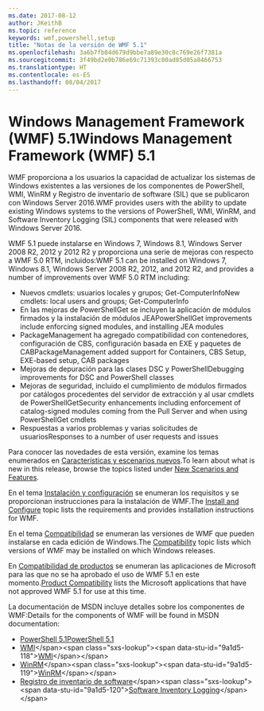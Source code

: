 ```yaml
---
ms.date: 2017-08-12
author: JKeithB
ms.topic: reference
keywords: wmf,powershell,setup
title: "Notas de la versión de WMF 5.1"
ms.openlocfilehash: 3a6b7fb84d679d9bbe7a89e30c8c769e26f7381a
ms.sourcegitcommit: 3f49bd2e0b786e69c71393c00ad85d05a8466753
ms.translationtype: HT
ms.contentlocale: es-ES
ms.lasthandoff: 08/04/2017
---
```

# <a name="windows-management-framework-wmf-51"></a><span data-ttu-id="9a1d5-103">Windows Management Framework (WMF) 5.1</span><span class="sxs-lookup"><span data-stu-id="9a1d5-103">Windows Management Framework (WMF) 5.1</span></span> #

<span data-ttu-id="9a1d5-104">WMF proporciona a los usuarios la capacidad de actualizar los sistemas de Windows existentes a las versiones de los componentes de PowerShell, WMI, WinRM y Registro de inventario de software (SIL) que se publicaron con Windows Server 2016.</span><span class="sxs-lookup"><span data-stu-id="9a1d5-104">WMF provides users with the ability to update existing Windows systems to the versions of PowerShell, WMI, WinRM, and Software Inventory Logging (SIL) components that were released with Windows Server 2016.</span></span> 

<span data-ttu-id="9a1d5-105">WMF 5.1 puede instalarse en Windows 7, Windows 8.1, Windows Server 2008 R2, 2012 y 2012 R2 y proporciona una serie de mejoras con respecto a WMF 5.0 RTM, incluidos:</span><span class="sxs-lookup"><span data-stu-id="9a1d5-105">WMF 5.1 can be installed on Windows 7, Windows 8.1, Windows Server 2008 R2, 2012, and 2012 R2, and provides a number of improvements over WMF 5.0 RTM including:</span></span>

- <span data-ttu-id="9a1d5-106">Nuevos cmdlets: usuarios locales y grupos; Get-ComputerInfo</span><span class="sxs-lookup"><span data-stu-id="9a1d5-106">New cmdlets: local users and groups; Get-ComputerInfo</span></span>
- <span data-ttu-id="9a1d5-107">En las mejoras de PowerShellGet se incluyen la aplicación de módulos firmados y la instalación de módulos JEA</span><span class="sxs-lookup"><span data-stu-id="9a1d5-107">PowerShellGet improvements include enforcing signed modules, and installing JEA modules</span></span>
- <span data-ttu-id="9a1d5-108">PackageManagement ha agregado compatibilidad con contenedores, configuración de CBS, configuración basada en EXE y paquetes de CAB</span><span class="sxs-lookup"><span data-stu-id="9a1d5-108">PackageManagement added support for Containers, CBS Setup, EXE-based setup, CAB packages</span></span>
- <span data-ttu-id="9a1d5-109">Mejoras de depuración para las clases DSC y PowerShell</span><span class="sxs-lookup"><span data-stu-id="9a1d5-109">Debugging improvements for DSC and PowerShell classes</span></span>
- <span data-ttu-id="9a1d5-110">Mejoras de seguridad, incluido el cumplimiento de módulos firmados por catálogos procedentes del servidor de extracción y al usar cmdlets de PowerShellGet</span><span class="sxs-lookup"><span data-stu-id="9a1d5-110">Security enhancements including enforcement of catalog-signed modules coming from the Pull Server and when using PowerShellGet cmdlets</span></span>
- <span data-ttu-id="9a1d5-111">Respuestas a varios problemas y varias solicitudes de usuarios</span><span class="sxs-lookup"><span data-stu-id="9a1d5-111">Responses to a number of user requests and issues</span></span>

<span data-ttu-id="9a1d5-112">Para conocer las novedades de esta versión, examine los temas enumerados en [Características y escenarios nuevos](https://docs.microsoft.com/en-us/powershell/wmf/5.1/scenarios-features).</span><span class="sxs-lookup"><span data-stu-id="9a1d5-112">To learn about what is new in this release, browse the topics listed under [New Scenarios and Features](https://docs.microsoft.com/en-us/powershell/wmf/5.1/scenarios-features).</span></span> 

<span data-ttu-id="9a1d5-113">En el tema [Instalación y configuración](https://docs.microsoft.com/en-us/powershell/wmf/5.1/install-configure) se enumeran los requisitos y se proporcionan instrucciones para la instalación de WMF.</span><span class="sxs-lookup"><span data-stu-id="9a1d5-113">The [Install and Configure](https://docs.microsoft.com/en-us/powershell/wmf/5.1/install-configure) topic lists the requirements and provides installation instructions for WMF.</span></span> 

<span data-ttu-id="9a1d5-114">En el tema [Compatibilidad](https://docs.microsoft.com/en-us/powershell/wmf/5.1/compatibility) se enumeran las versiones de WMF que pueden instalarse en cada edición de Windows.</span><span class="sxs-lookup"><span data-stu-id="9a1d5-114">The [Compatibility](https://docs.microsoft.com/en-us/powershell/wmf/5.1/compatibility) topic lists which versions of WMF may be installed on which Windows releases.</span></span> 

<span data-ttu-id="9a1d5-115">En [Compatibilidad de productos](https://docs.microsoft.com/en-us/powershell/wmf/5.1/productincompat) se enumeran las aplicaciones de Microsoft para las que no se ha aprobado el uso de WMF 5.1 en este momento.</span><span class="sxs-lookup"><span data-stu-id="9a1d5-115">[Product Compatibility](https://docs.microsoft.com/en-us/powershell/wmf/5.1/productincompat) lists the Microsoft applications that have not approved WMF 5.1 for use at this time.</span></span> 

<span data-ttu-id="9a1d5-116">La documentación de MSDN incluye detalles sobre los componentes de WMF:</span><span class="sxs-lookup"><span data-stu-id="9a1d5-116">Details for the components of WMF will be found in MSDN documentation:</span></span>

- [<span data-ttu-id="9a1d5-117">PowerShell 5.1</span><span class="sxs-lookup"><span data-stu-id="9a1d5-117">PowerShell 5.1</span></span>](https://docs.microsoft.com/en-us/powershell/) 
- <span data-ttu-id="9a1d5-118">[WMI](https://msdn.microsoft.com/en-us/library/jj152383(v=vs.85).aspx)</span><span class="sxs-lookup"><span data-stu-id="9a1d5-118">[WMI](https://msdn.microsoft.com/en-us/library/jj152383(v=vs.85).aspx)</span></span>
- <span data-ttu-id="9a1d5-119">[WinRM](https://msdn.microsoft.com/en-us/library/aa384426(v=vs.85).aspx)</span><span class="sxs-lookup"><span data-stu-id="9a1d5-119">[WinRM](https://msdn.microsoft.com/en-us/library/aa384426(v=vs.85).aspx)</span></span>
- <span data-ttu-id="9a1d5-120">[Registro de inventario de software](https://technet.microsoft.com/en-us/library/dn383584(v=ws.11).aspx)</span><span class="sxs-lookup"><span data-stu-id="9a1d5-120">[Software Inventory Logging](https://technet.microsoft.com/en-us/library/dn383584(v=ws.11).aspx)</span></span>

